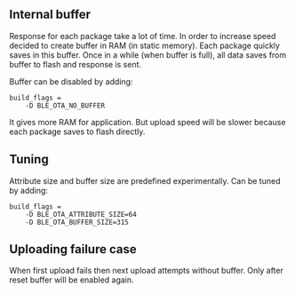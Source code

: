 ## Internal buffer
Response for each package take a lot of time.
In order to increase speed decided to create buffer in RAM (in static memory).
Each package quickly saves in this buffer.
Once in a while (when buffer is full), all data saves from buffer to flash and response is sent.

Buffer can be disabled by adding:
```
build_flags =
	-D BLE_OTA_NO_BUFFER
```
It gives more RAM for application. But upload speed will be slower because each package saves to flash directly.

## Tuning
Attribute size and buffer size are predefined experimentally. Can be tuned by adding:
```
build_flags =
	-D BLE_OTA_ATTRIBUTE_SIZE=64
	-D BLE_OTA_BUFFER_SIZE=315
```

## Uploading failure case
When first upload fails then next upload attempts without buffer.
Only after reset buffer will be enabled again.
